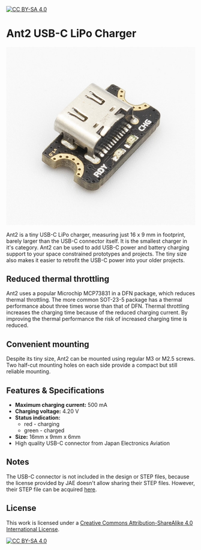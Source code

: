 [![CC BY-SA 4.0][cc-by-sa-shield]][cc-by-sa]

# Ant2 USB-C LiPo Charger

![alt text](images/ant2-lipo-charger-side-1.jpg "Ant2 USB-C LiPo Charger")

Ant2 is a tiny USB-C LiPo charger, measuring just 16 x 9 mm in footprint, barely larger than the USB-C connector itself. It is the smallest charger in it's category. Ant2 can be used to add USB-C power and battery charging support to your space constrained prototypes and projects. The tiny size also makes it easier to retrofit the USB-C power into your older projects.

## Reduced thermal throttling

Ant2 uses a popular Microchip MCP73831 in a DFN package, which reduces thermal throttling. The more common SOT-23-5 package has a thermal performance about three times worse than that of DFN. Thermal throttling increases the charging time because of the reduced charging current. By improving the thermal performance the risk of increased charging time is reduced.

## Convenient mounting

Despite its tiny size, Ant2 can be mounted using regular M3 or M2.5 screws. Two half-cut mounting holes on each side provide a compact but still reliable mounting.

## Features & Specifications

- **Maximum charging current:** 500 mA
- **Charging voltage:** 4.20 V
- **Status indication:**
	- red - charging
	- green - charged
- **Size:** 16mm x 9mm x 6mm
- High quality USB-C connector from Japan Electronics Aviation

## Notes

The USB-C connector is not included in the design or STEP files, because the license provided by JAE doesn't allow sharing their STEP files. However, their STEP file can be acquired [here](https://www.jae.com/en/connectors/series/detail/product/id=91780).

## License

This work is licensed under a
[Creative Commons Attribution-ShareAlike 4.0 International License][cc-by-sa].

[![CC BY-SA 4.0][cc-by-sa-image]][cc-by-sa]

[cc-by-sa]: http://creativecommons.org/licenses/by-sa/4.0/
[cc-by-sa-image]: https://licensebuttons.net/l/by-sa/4.0/88x31.png
[cc-by-sa-shield]: https://img.shields.io/badge/License-CC%20BY--SA%204.0-lightgrey.svg
